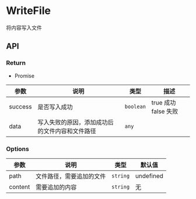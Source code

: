 # WriteFile

将内容写入文件

## API

### Return

- Promise

| 参数   | 说明           | 类型      | 描述                         |
| ------ | -------------- | --------- | ---------------------------- |
| success | 是否写入成功 | `boolean` | true 成功 false 失败 |
| data | 写入失败的原因，添加成功后的文件内容和文件路径 | `any` |  |

### Options

| 参数     | 说明                           | 类型     | 默认值    |
| -------- | ------------------------------ | -------- | --------- |
| path     | 文件路径，需要追加的文件       | `string` | undefined |
| content | 需要追加的内容 | `string` | 无     |
